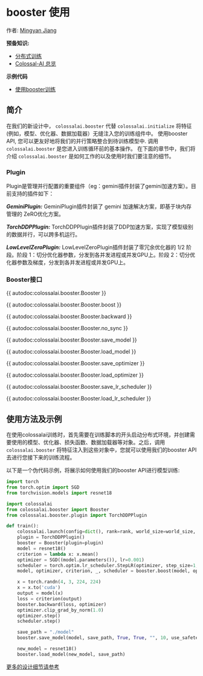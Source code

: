 # booster 使用
作者: [Mingyan Jiang](https://github.com/jiangmingyan)

**预备知识:**
- [分布式训练](../concepts/distributed_training.md)
- [Colossal-AI 总览](../concepts/colossalai_overview.md)

**示例代码**
- [使用booster训练](https://github.com/hpcaitech/ColossalAI/blob/main/examples/tutorial/new_api/cifar_resnet/README.md)

## 简介
在我们的新设计中， `colossalai.booster` 代替 `colossalai.initialize` 将特征(例如，模型、优化器、数据加载器）无缝注入您的训练组件中。 使用booster API, 您可以更友好地将我们的并行策略整合到待训练模型中. 调用 `colossalai.booster` 是您进入训练循环前的基本操作。
在下面的章节中，我们将介绍 `colossalai.booster` 是如何工作的以及使用时我们要注意的细节。

### Plugin
Plugin是管理并行配置的重要组件（eg：gemini插件封装了gemini加速方案）。目前支持的插件如下：

***GeminiPlugin:*** GeminiPlugin插件封装了 gemini 加速解决方案，即基于块内存管理的 ZeRO优化方案。

***TorchDDPPlugin:*** TorchDDPPlugin插件封装了DDP加速方案，实现了模型级别的数据并行，可以跨多机运行。

***LowLevelZeroPlugin:*** LowLevelZeroPlugin插件封装了零冗余优化器的 1/2 阶段。阶段 1：切分优化器参数，分发到各并发进程或并发GPU上。阶段 2：切分优化器参数及梯度，分发到各并发进程或并发GPU上。

### Booster接口

{{ autodoc:colossalai.booster.Booster }}

{{ autodoc:colossalai.booster.Booster.boost }}

{{ autodoc:colossalai.booster.Booster.backward }}

{{ autodoc:colossalai.booster.Booster.no_sync }}

{{ autodoc:colossalai.booster.Booster.save_model }}

{{ autodoc:colossalai.booster.Booster.load_model }}

{{ autodoc:colossalai.booster.Booster.save_optimizer }}

{{ autodoc:colossalai.booster.Booster.load_optimizer }}

{{ autodoc:colossalai.booster.Booster.save_lr_scheduler }}

{{ autodoc:colossalai.booster.Booster.load_lr_scheduler }}

## 使用方法及示例

在使用colossalai训练时，首先需要在训练脚本的开头启动分布式环境，并创建需要使用的模型、优化器、损失函数、数据加载器等对象。之后，调用`colossalai.booster` 将特征注入到这些对象中，您就可以使用我们的booster API去进行您接下来的训练流程。

以下是一个伪代码示例，将展示如何使用我们的booster API进行模型训练:

```python
import torch
from torch.optim import SGD
from torchvision.models import resnet18

import colossalai
from colossalai.booster import Booster
from colossalai.booster.plugin import TorchDDPPlugin

def train():
    colossalai.launch(config=dict(), rank=rank, world_size=world_size, port=port, host='localhost')
    plugin = TorchDDPPlugin()
    booster = Booster(plugin=plugin)
    model = resnet18()
    criterion = lambda x: x.mean()
    optimizer = SGD((model.parameters()), lr=0.001)
    scheduler = torch.optim.lr_scheduler.StepLR(optimizer, step_size=1, gamma=0.1)
    model, optimizer, criterion, _, scheduler = booster.boost(model, optimizer, criterion, lr_scheduler=scheduler)

    x = torch.randn(4, 3, 224, 224)
    x = x.to('cuda')
    output = model(x)
    loss = criterion(output)
    booster.backward(loss, optimizer)
    optimizer.clip_grad_by_norm(1.0)
    optimizer.step()
    scheduler.step()

    save_path = "./model"
    booster.save_model(model, save_path, True, True, "", 10, use_safetensors=use_safetensors)

    new_model = resnet18()
    booster.load_model(new_model, save_path)
```

[更多的设计细节请参考](https://github.com/hpcaitech/ColossalAI/discussions/3046)

<!-- doc-test-command: torchrun --standalone --nproc_per_node=1 booster_api.py  -->
